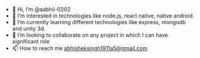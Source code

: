 - 👋 Hi, I’m @aabhii-0202
- 👀 I’m interested in technologies like node.js, react native, native android. 
- 🌱 I’m currently learning different technologies like express, mongodb and unity 3d.
- 💞️ I’m looking to collaborate on any project in which I can have significant role 
- 📫 How to reach me abhisheksingh1911a5@gmail.com

<!---
aabhii-0202/aabhii-0202 is a ✨ special ✨ repository because its `README.md` (this file) appears on your GitHub profile.
You can click the Preview link to take a look at your changes.
--->
